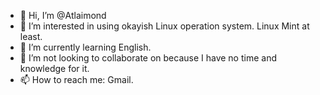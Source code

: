 - 👋 Hi, I’m @Atlaimond
- 👀 I’m interested in using okayish Linux operation system. Linux Mint at least.
- 🌱 I’m currently learning English.
- 💞️ I’m not looking to collaborate on because I have no time and knowledge for it.
- 📫 How to reach me: Gmail.

<!---
Atlaimond/Atlaimond is a ✨ special ✨ repository because its `README.md` (this file) appears on your GitHub profile.
You can click the Preview link to take a look at your changes.
--->
